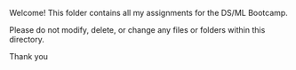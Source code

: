 Welcome! This folder contains all my assignments for the DS/ML Bootcamp.


Please do not modify, delete, or change any files or folders within this directory. 

Thank you 